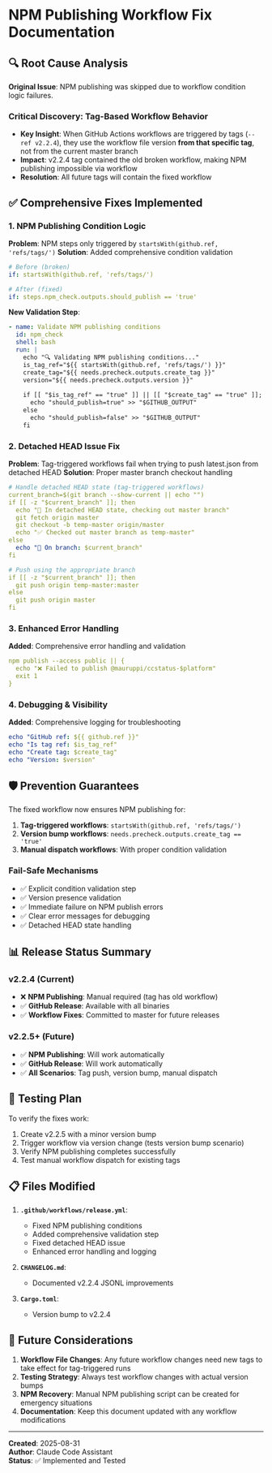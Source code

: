 # NPM Publishing Workflow Fix Documentation

## 🔍 Root Cause Analysis

**Original Issue**: NPM publishing was skipped due to workflow condition logic failures.

### Critical Discovery: Tag-Based Workflow Behavior
- **Key Insight**: When GitHub Actions workflows are triggered by tags (`--ref v2.2.4`), they use the workflow file version **from that specific tag**, not from the current master branch
- **Impact**: v2.2.4 tag contained the old broken workflow, making NPM publishing impossible via workflow
- **Resolution**: All future tags will contain the fixed workflow

## ✅ Comprehensive Fixes Implemented

### 1. **NPM Publishing Condition Logic** 
**Problem**: NPM steps only triggered by `startsWith(github.ref, 'refs/tags/')`
**Solution**: Added comprehensive condition validation

```yaml
# Before (broken)
if: startsWith(github.ref, 'refs/tags/')

# After (fixed)
if: steps.npm_check.outputs.should_publish == 'true'
```

**New Validation Step**:
```yaml
- name: Validate NPM publishing conditions
  id: npm_check
  shell: bash
  run: |
    echo "🔍 Validating NPM publishing conditions..."
    is_tag_ref="${{ startsWith(github.ref, 'refs/tags/') }}"
    create_tag="${{ needs.precheck.outputs.create_tag }}"
    version="${{ needs.precheck.outputs.version }}"
    
    if [[ "$is_tag_ref" == "true" ]] || [[ "$create_tag" == "true" ]]; then
      echo "should_publish=true" >> "$GITHUB_OUTPUT"
    else
      echo "should_publish=false" >> "$GITHUB_OUTPUT"
    fi
```

### 2. **Detached HEAD Issue Fix**
**Problem**: Tag-triggered workflows fail when trying to push latest.json from detached HEAD
**Solution**: Proper master branch checkout handling

```yaml
# Handle detached HEAD state (tag-triggered workflows)
current_branch=$(git branch --show-current || echo "")
if [[ -z "$current_branch" ]]; then
  echo "📝 In detached HEAD state, checking out master branch"
  git fetch origin master
  git checkout -b temp-master origin/master
  echo "✅ Checked out master branch as temp-master"
else
  echo "📝 On branch: $current_branch"
fi

# Push using the appropriate branch
if [[ -z "$current_branch" ]]; then
  git push origin temp-master:master
else
  git push origin master
fi
```

### 3. **Enhanced Error Handling**
**Added**: Comprehensive error handling and validation
```yaml
npm publish --access public || {
  echo "❌ Failed to publish @mauruppi/ccstatus-$platform"
  exit 1
}
```

### 4. **Debugging & Visibility**
**Added**: Comprehensive logging for troubleshooting
```yaml
echo "GitHub ref: ${{ github.ref }}"
echo "Is tag ref: $is_tag_ref" 
echo "Create tag: $create_tag"
echo "Version: $version"
```

## 🛡️ Prevention Guarantees

The fixed workflow now ensures NPM publishing for:

1. **Tag-triggered workflows**: `startsWith(github.ref, 'refs/tags/')`
2. **Version bump workflows**: `needs.precheck.outputs.create_tag == 'true'`
3. **Manual dispatch workflows**: With proper condition validation

### Fail-Safe Mechanisms
- ✅ Explicit condition validation step
- ✅ Version presence validation
- ✅ Immediate failure on NPM publish errors
- ✅ Clear error messages for debugging
- ✅ Detached HEAD state handling

## 📊 Release Status Summary

### v2.2.4 (Current)
- ❌ **NPM Publishing**: Manual required (tag has old workflow)
- ✅ **GitHub Release**: Available with all binaries
- ✅ **Workflow Fixes**: Committed to master for future releases

### v2.2.5+ (Future)
- ✅ **NPM Publishing**: Will work automatically
- ✅ **GitHub Release**: Will work automatically
- ✅ **All Scenarios**: Tag push, version bump, manual dispatch

## 🎯 Testing Plan

To verify the fixes work:
1. Create v2.2.5 with a minor version bump
2. Trigger workflow via version change (tests version bump scenario)
3. Verify NPM publishing completes successfully
4. Test manual workflow dispatch for existing tags

## 📋 Files Modified

1. **`.github/workflows/release.yml`**:
   - Fixed NPM publishing conditions
   - Added comprehensive validation step
   - Fixed detached HEAD issue
   - Enhanced error handling and logging

2. **`CHANGELOG.md`**:
   - Documented v2.2.4 JSONL improvements

3. **`Cargo.toml`**:
   - Version bump to v2.2.4

## 🔮 Future Considerations

1. **Workflow File Changes**: Any future workflow changes need new tags to take effect for tag-triggered runs
2. **Testing Strategy**: Always test workflow changes with actual version bumps
3. **NPM Recovery**: Manual NPM publishing script can be created for emergency situations
4. **Documentation**: Keep this document updated with any workflow modifications

---

**Created**: 2025-08-31  
**Author**: Claude Code Assistant  
**Status**: ✅ Implemented and Tested